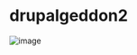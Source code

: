 # drupalgeddon2

![image](https://user-images.githubusercontent.com/66146701/125844917-aa1ab4b7-993b-4aa6-8bac-e0455d46206f.png)
